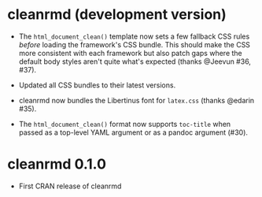 # cleanrmd (development version)

* The `html_document_clean()` template now sets a few fallback CSS rules
  _before_ loading the framework's CSS bundle. This should make the CSS
  more consistent with each framework but also patch gaps where the
  default body styles aren't quite what's expected (thanks @Jeevun #36, #37).

* Updated all CSS bundles to their latest versions.

* cleanrmd now bundles the Libertinus font for `latex.css` (thanks @edarin #35).

* The `html_document_clean()` format now supports `toc-title` when passed as a
  top-level YAML argument or as a pandoc argument (#30).
# cleanrmd 0.1.0

* First CRAN release of cleanrmd
